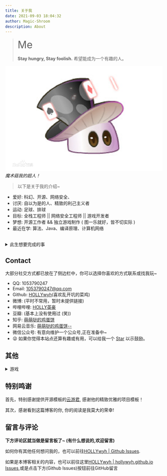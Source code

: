 ```yaml
---
title: 关于我
date: 2021-09-03 18:04:32
author: Magic-Shroom
description: About
---
```


<!--开头引用部分 -->
>  
><font size = '6'>Me</font>
>
>**Stay hungry, Stay foolish.**
>希望能成为一个有趣的人。

<!--图片-->
![Audits - Lighthouse](magic_shroom.png)_魔术菇我的超人！_

> 以下是关于我的介绍~
- 爱好: 科幻、开源、网络安全、
- 讨厌: 自以为是的人、精致的利己主义者
- 运动: 足球、排球
- 目标:  全栈工程师 || 网络安全工程师 || 游戏开发者
- 梦想: 开源工作者 && 独立游戏制作 ( 图一乐就好，皆不切实际 ) 
- 最近在学: 算法、Java、编译原理、计算机网络
<br/>

<!--此生想要完成的事-->
<details>
<summary>此生想要完成的事</summary>
<li><input type="checkbox" value="Bike"  type="checkbox" disabled='disabled'/>维护一个超过1k的开源项目</li>
<li><input type="checkbox" value="Bike"  type="checkbox" disabled='disabled'/>写一部值得发售的书</li>
<li><input type="checkbox" value="Bike"  type="checkbox" disabled='disabled'/>做一款值得发售的游戏</li>
<li><input type="checkbox" value="Bike"  checked="checked" type="checkbox" disabled='disabled'/>成为一个自己不讨厌的、有趣的人</li>
</details>

## Contact
大部分社交方式都已放在了侧边栏中，你可以选择你喜欢的方式联系或找我玩~

<!--联系方式 -->
- QQ: 1053790247
- Email: 1053790247@qq.com
- Github:  [HOLLYwyh](https://github.com/HOLLYwyh)(喜欢乱开坑的菜鸡)
- 微博: (平时不常用，暂时未提供链接)
- 哔哩哔哩: [HOLLY英豪](https://space.bilibili.com/92319330)
- 豆瓣: (基本上没有使用过 (笑))
- 知乎: [萌萌哒的鸡蛋饼](https://www.zhihu.com/people/hollyying-hao)
- 网易云音乐: [萌萌哒的鸡蛋饼--](https://music.163.com/#/user/home?id=419123669)
- 微信公众号: 有意向维护一个公众号,正在准备中~
- 😜 如果你觉得本站点还算有趣或有用，可以给我一个 [Star](https://github.com/HOLLYwyh/hollywyh.github.io) 以示鼓励。

## 其他
<!--游戏 -->
<details>
<summary>游戏</summary>
<li>炉石传说:  中神二镜 #5780</li>
</details>

## 特别鸣谢
<!--鸣谢 -->
首先，特别感谢提供开源模板的[云游君](https://www.yunyoujun.cn/), 感谢他的精致优雅的项目模板！

其次，感谢看到这篇博客的你, 你的阅读是我莫大的荣幸!

## 留言与评论
<!--评论与留言 -->
**下方评论区就当做是留言板了~ (有什么想说的,欢迎留言)**

如何你有其他任何想问我的，也可以前往[HOLLYwyh | Github Issues](https://github.com/HOLLYwyh/HOLLYwyh/issues).

如果是本博客相关的内容，也可以前往这里[HOLLYwyh | hollywyh.github.io Issues](https://github.com/HOLLYwyh/hollywyh.github.io/issues),或是点击下方(Github Issues)按钮前往GitHub留言
